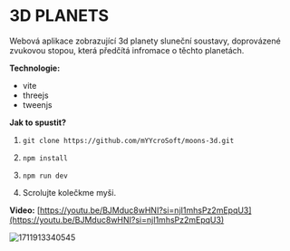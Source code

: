 # 3D PLANETS

Webová aplikace zobrazující 3d planety sluneční soustavy, doprovázené zvukovou stopou, která předčítá infromace o těchto planetách.

**Technologie:**

* vite
* threejs
* tweenjs

**Jak to spustit?**

1. ```cm
   git clone https://github.com/mYYcroSoft/moons-3d.git
   ```
2. ```
   npm install
   ```
3. ```
   npm run dev
   ```
4. Scrolujte kolečkme myši.

**Video:** [https://youtu.be/BJMduc8wHNI?si=njI1mhsPz2mEpqU3](https://youtu.be/BJMduc8wHNI?si=njI1mhsPz2mEpqU3)

![1711913340545](image/readme/1711913340545.gif)
